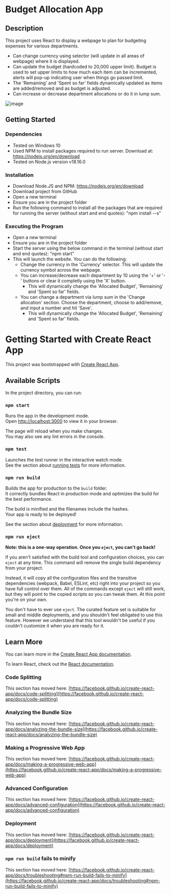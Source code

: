 # Budget Allocation App

## Description

This project uses React to display a webpage to plan for budgeting expenses for various departments. 
- Can change currency using selector (will update in all areas of webpage) where it is displayed.
- Can update the budget (hardcoded to 20,000 upper limit). Budget is used to set upper limits to how much each item can be incremented, alerts will pop-up indicating user when things go passed limit.
- The 'Remaining' and 'Spent so far' fields dynamically updated as items are added/removed and as budget is adjusted.
- Can increase or decrease department allocations or do it in lump sum.

![image](https://github.com/MaayonThayaparan/BudgetAllocationApp-React/assets/43158629/1a54ba95-f8f4-40ac-98c4-869dd242ee28)

## Getting Started

### Dependencies
- Tested on Windows 10
- Used NPM to install packages required to run server. Download at: https://nodejs.org/en/download
- Tested on Node.js version v18.16.0

### Installation
- Download Node.JS and NPM: https://nodejs.org/en/download
- Download project from GitHub
- Open a new terminal
- Ensure you are in the project folder
- Run the following command to install all the packages that are required for running the server (without start and end quotes):
  "npm install --s"

### Executing the Program
- Open a new terminal
- Ensure you are in the project folder
- Start the server using the below command in the terminal (without start and end quotes):
  "npm start"
- This will launch the website. You can do the following:
     - Change the currency in the 'Currency' selector. This will update the currency symbol across the webpage.
     - You can increase/decrease each department by 10 using the '+' or '-' buttons or clear it completly using the 'X' button.
          - This will dynamically change the 'Allocated Budget', 'Remaining' and 'Spent so far' fields.
     - You can change a department via lump sum in the 'Change allocation' section. Choose the department, choose to add/remove, and input a number and hit 'Save'.
          - This will dynamically change the 'Allocated Budget', 'Remaining' and 'Spent so far' fields.

# Getting Started with Create React App

This project was bootstrapped with [Create React App](https://github.com/facebook/create-react-app).

## Available Scripts

In the project directory, you can run:

### `npm start`

Runs the app in the development mode.\
Open [http://localhost:3000](http://localhost:3000) to view it in your browser.

The page will reload when you make changes.\
You may also see any lint errors in the console.

### `npm test`

Launches the test runner in the interactive watch mode.\
See the section about [running tests](https://facebook.github.io/create-react-app/docs/running-tests) for more information.

### `npm run build`

Builds the app for production to the `build` folder.\
It correctly bundles React in production mode and optimizes the build for the best performance.

The build is minified and the filenames include the hashes.\
Your app is ready to be deployed!

See the section about [deployment](https://facebook.github.io/create-react-app/docs/deployment) for more information.

### `npm run eject`

**Note: this is a one-way operation. Once you `eject`, you can't go back!**

If you aren't satisfied with the build tool and configuration choices, you can `eject` at any time. This command will remove the single build dependency from your project.

Instead, it will copy all the configuration files and the transitive dependencies (webpack, Babel, ESLint, etc) right into your project so you have full control over them. All of the commands except `eject` will still work, but they will point to the copied scripts so you can tweak them. At this point you're on your own.

You don't have to ever use `eject`. The curated feature set is suitable for small and middle deployments, and you shouldn't feel obligated to use this feature. However we understand that this tool wouldn't be useful if you couldn't customize it when you are ready for it.

## Learn More

You can learn more in the [Create React App documentation](https://facebook.github.io/create-react-app/docs/getting-started).

To learn React, check out the [React documentation](https://reactjs.org/).

### Code Splitting

This section has moved here: [https://facebook.github.io/create-react-app/docs/code-splitting](https://facebook.github.io/create-react-app/docs/code-splitting)

### Analyzing the Bundle Size

This section has moved here: [https://facebook.github.io/create-react-app/docs/analyzing-the-bundle-size](https://facebook.github.io/create-react-app/docs/analyzing-the-bundle-size)

### Making a Progressive Web App

This section has moved here: [https://facebook.github.io/create-react-app/docs/making-a-progressive-web-app](https://facebook.github.io/create-react-app/docs/making-a-progressive-web-app)

### Advanced Configuration

This section has moved here: [https://facebook.github.io/create-react-app/docs/advanced-configuration](https://facebook.github.io/create-react-app/docs/advanced-configuration)

### Deployment

This section has moved here: [https://facebook.github.io/create-react-app/docs/deployment](https://facebook.github.io/create-react-app/docs/deployment)

### `npm run build` fails to minify

This section has moved here: [https://facebook.github.io/create-react-app/docs/troubleshooting#npm-run-build-fails-to-minify](https://facebook.github.io/create-react-app/docs/troubleshooting#npm-run-build-fails-to-minify)
